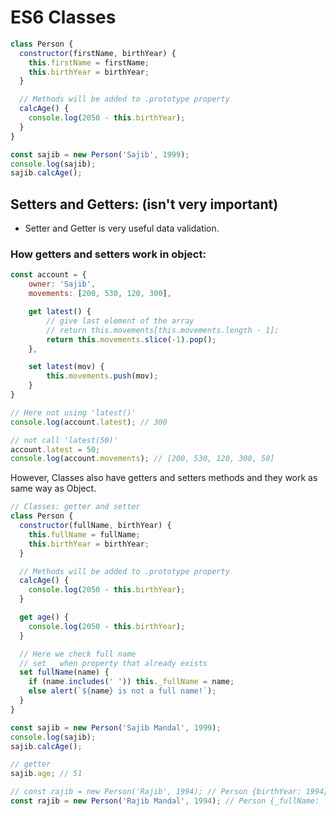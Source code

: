 # ES6 Classes

```javascript
class Person {
  constructor(firstName, birthYear) {
    this.firstName = firstName;
    this.birthYear = birthYear;
  }

  // Methods will be added to .prototype property
  calcAge() {
    console.log(2050 - this.birthYear);
  }
}

const sajib = new Person('Sajib', 1999);
console.log(sajib);
sajib.calcAge();
```

## Setters and Getters: (isn't very important)
- Setter and Getter is very useful data validation.

### How getters and setters work in object:

```javascript
const account = {
    owner: 'Sajib',
    movements: [200, 530, 120, 300],

    get latest() {
        // give last element of the array
        // return this.movements[this.movements.length - 1];
        return this.movements.slice(-1).pop();
    },

    set latest(mov) {
        this.movements.push(mov);
    }
}

// Here not using 'latest()'
console.log(account.latest); // 300

// not call 'latest(50)'
account.latest = 50; 
console.log(account.movements); // [200, 530, 120, 300, 50]
```

However, Classes also have getters and setters methods and they work as same way as Object.

```javascript
// Classes: getter and setter
class Person {
  constructor(fullName, birthYear) {
    this.fullName = fullName;
    this.birthYear = birthYear;
  }

  // Methods will be added to .prototype property
  calcAge() {
    console.log(2050 - this.birthYear);
  }

  get age() {
    console.log(2050 - this.birthYear);
  }

  // Here we check full name
  // set _ when property that already exists
  set fullName(name) {
    if (name.includes(' ')) this._fullName = name;
    else alert(`${name} is not a full name!`);
  }
}

const sajib = new Person('Sajib Mandal', 1999);
console.log(sajib);
sajib.calcAge();

// getter
sajib.age; // 51

// const rajib = new Person('Rajib', 1994); // Person {birthYear: 1994}
const rajib = new Person('Rajib Mandal', 1994); // Person {_fullName: 'Rajib Mandal', birthYear: 1994}
```